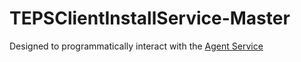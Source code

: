 # TEPSClientInstallService-Master

Designed to programmatically interact with the [Agent Service](https://github.com/davasorus/TEPSClientInstallServiceAgent)
